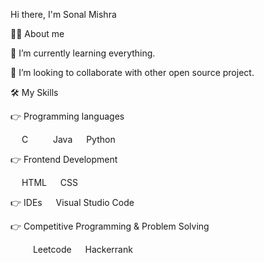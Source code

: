 Hi there, I'm Sonal Mishra 

💁‍♂️ About me

🌱 I’m currently learning everything.

👯 I’m looking to collaborate with other open source project.

 

🛠️ My Skills

👉 Programming languages

  C     Java   Python

👉 Frontend Development

  HTML   CSS   

👉 IDEs
  Visual Studio Code
   
👉 Competitive Programming & Problem Solving

    Leetcode   Hackerrank     
